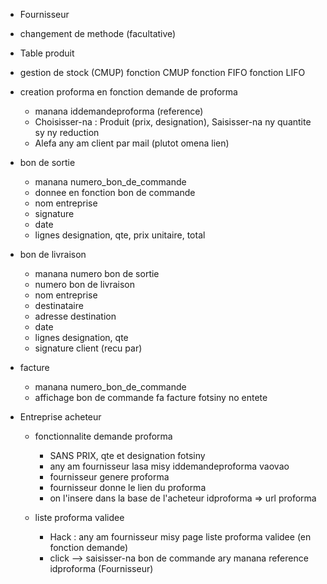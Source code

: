 * Fournisseur
 - changement de methode (facultative)
 - Table produit
 - gestion de stock (CMUP)
  fonction CMUP
  fonction FIFO
  fonction LIFO

 - creation proforma en fonction demande de proforma
 	- manana iddemandeproforma (reference)
 	- Choisisser-na : 
 		Produit (prix, designation), 
 		Saisisser-na ny quantite sy ny reduction
 	- Alefa any am client par mail (plutot omena lien)

 - bon de sortie
 	- manana numero_bon_de_commande
 	- donnee en fonction bon de commande
 	- nom entreprise
 	- signature
 	- date
 	- lignes designation, qte, prix unitaire, total
 
 - bon de livraison
 	- manana numero bon de sortie
 	- numero bon de livraison
 	- nom entreprise
 	- destinataire
 	- adresse destination
 	- date
 	- lignes designation, qte
 	- signature client (recu par)

 - facture
 	- manana numero_bon_de_commande
 	- affichage bon de commande fa facture fotsiny no entete

* Entreprise acheteur
	- fonctionnalite demande proforma
		- SANS PRIX, qte et designation fotsiny
		- any am fournisseur lasa misy iddemandeproforma vaovao
		- fournisseur genere proforma
		- fournisseur donne le lien du proforma
		- on l'insere dans la base de l'acheteur idproforma => url proforma

	- liste proforma validee
		- Hack : any am fournisseur misy page liste proforma validee (en fonction demande)
		- click 
		--> saisisser-na bon de commande ary manana reference idproforma (Fournisseur)

